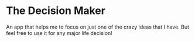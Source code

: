 # The Decision Maker

An app that helps me to focus on just one of the crazy ideas that I have.  But feel free to use it for any major life decision!
